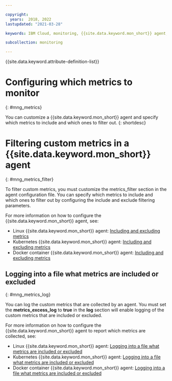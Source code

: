 ```yaml
---

copyright:
  years:  2018, 2022
lastupdated: "2021-03-28"

keywords: IBM Cloud, monitoring, {{site.data.keyword.mon_short}} agent, event filters

subcollection: monitoring

---
```


{{site.data.keyword.attribute-definition-list}}

# Configuring which metrics to monitor
{: #mng_metrics}

You can customize a {{site.data.keyword.mon_short}} agent and specify which metrics to include and which ones to filter out.
{: shortdesc}

# Filtering custom metrics in a {{site.data.keyword.mon_short}} agent
{: #mng_metrics_filter}

To filter custom metrics, you must customize the metrics_filter section in the agent configuration file. You can specify which metrics to include and which ones to filter out by configuring the include and exclude filtering parameters.

For more information on how to configure the {{site.data.keyword.mon_short}} agent, see:
- Linux {{site.data.keyword.mon_short}} agent: [Including and excluding metrics](/docs/monitoring?topic=monitoring-change_linux_agent#change_linux_agent_inc_exc_metrics)
- Kubernetes {{site.data.keyword.mon_short}} agent: [Including and excluding metrics](/docs/monitoring?topic=monitoring-change_kube_agent#change_kube_agent_inc_exc_metrics)
- Docker container {{site.data.keyword.mon_short}} agent: [Including and excluding metrics](/docs/monitoring?topic=monitoring-change_agent#params)


## Logging into a file what metrics are included or excluded
{: #mng_metrics_log}

You can log the custom metrics that are collected by an agent. You must set the **metrics_excess_log** to **true** in the **log** section will enable logging of the custom metrics that are included or excluded.

For more information on how to configure the {{site.data.keyword.mon_short}} agent to report which metrics are collected, see:
- Linux {{site.data.keyword.mon_short}} agent: [Logging into a file what metrics are included or excluded](/docs/monitoring?topic=monitoring-change_linux_agent#change_linux_agent_log_level)
- Kubernetes {{site.data.keyword.mon_short}} agent: [Logging into a file what metrics are included or excluded](/docs/monitoring?topic=monitoring-change_kube_agent#change_kube_agent_log_metrics)
- Docker container {{site.data.keyword.mon_short}} agent: [Logging into a file what metrics are included or excluded](/docs/monitoring?topic=monitoring-change_agent#log_level)







